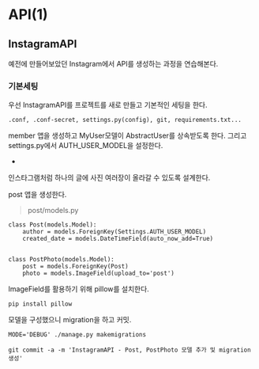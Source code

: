 # API(1)

## InstagramAPI

예전에 만들어보았던 Instagram에서 API를 생성하는 과정을 연습해본다. 

### 기본세팅

우선 InstagramAPI를 프로젝트를 새로 만들고 기본적인 세팅을 한다. 

```
.conf, .conf-secret, settings.py(config), git, requirements.txt...
```

member 앱을 생성하고 MyUser모델이 AbstractUser를 상속받도록 한다. 그리고 settings.py에서 AUTH_USER_MODEL을 설정한다. 

-

인스타그램처럼 하나의 글에 사진 여러장이 올라갈 수 있도록 설계한다. 

post 앱을 생성한다.

> post/models.py

```
class Post(models.Model):
	author = models.ForeignKey(Settings.AUTH_USER_MODEL)
    created_date = models.DateTimeField(auto_now_add=True)
    
    
class PostPhoto(models.Model):
	post = models.ForeignKey(Post)
    photo = models.ImageField(upload_to='post')
```

ImageField를 활용하기 위해 pillow를 설치한다.
```
pip install pillow
```
모델을 구성했으니 migration을 하고 커밋.
```
MODE='DEBUG' ./manage.py makemigrations

git commit -a -m 'InstagramAPI - Post, PostPhoto 모델 추가 및 migration 생성'
```


